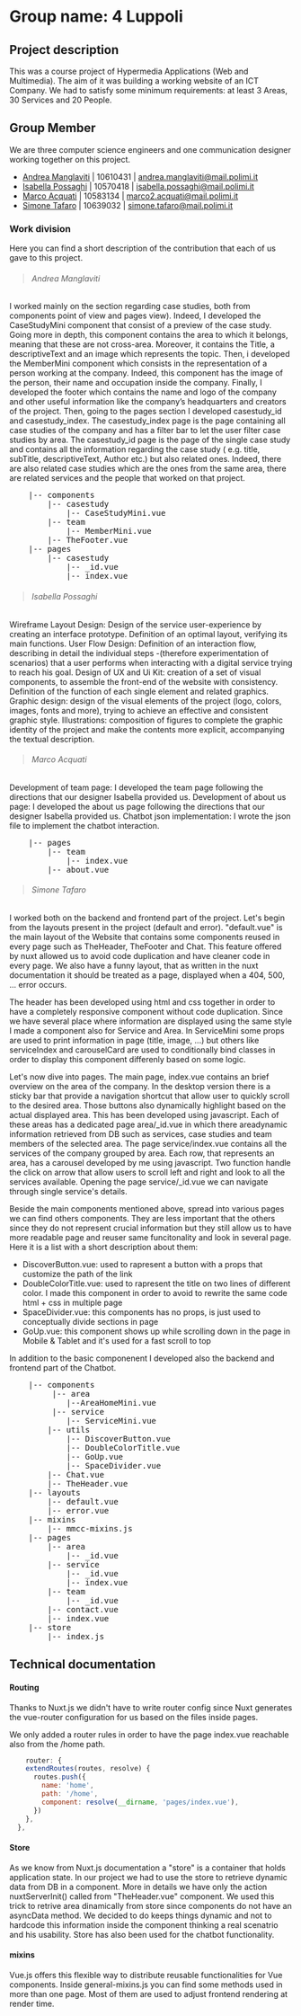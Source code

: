 # Group name: 4 Luppoli

## Project description

This was a course project of Hypermedia Applications (Web and Multimedia). The aim of it was building a working website of an ICT Company.
We had to satisfy some minimum requirements: at least 3 Areas, 30 Services and 20 People.

## Group Member

We are three computer science engineers and one communication designer working together on this project.

- [Andrea Manglaviti](#andrea-manglaviti) | 10610431 | andrea.manglaviti@mail.polimi.it
- [Isabella Possaghi](#isabella-possaghi) | 10570418 | isabella.possaghi@mail.polimi.it
- [Marco Acquati](#marco-acquati) | 10583134 | marco2.acquati@mail.polimi.it
- [Simone Tafaro](#simone-tafaro) | 10639032 | simone.tafaro@mail.polimi.it

### Work division

Here you can find a short description of the contribution that each of us gave to this project.

> ###### Andrea Manglaviti

I worked mainly on the section regarding case studies, both from components point of view and pages view).
Indeed, I developed the CaseStudyMini component that consist of a preview of the case study. Going more in depth, this component contains the area to which it belongs, meaning that these are not cross-area. Moreover, it contains the Title, a descriptiveText and an image which represents the topic.
Then, i developed the MemberMini component which consists in the representation of a person working at the company. Indeed, this component has the image of the person, their name and occupation inside the company.
Finally, I developed the footer which contains the name and logo of the company and other useful information like the company’s headquarters and creators of the project.
Then, going to the pages section I developed casestudy_id and casestudy_index.
The casestudy_index page is the page containing all case studies of the company and has a filter bar to let the user filter case studies by area.
The casestudy_id page is the page of the single case study and contains all the information regarding the case study ( e.g. title, subTitle, descriptiveText, Author etc.) but also related ones. Indeed, there are also related case studies which are the ones from the same area, there are related services and the people that worked on that project.

<pre>
    |-- components
        |-- casestudy
            |-- CaseStudyMini.vue
        |-- team
            |-- MemberMini.vue
        |-- TheFooter.vue
    |-- pages
        |-- casestudy
            |-- _id.vue
            |-- index.vue
</pre>

> ###### Isabella Possaghi

Wireframe Layout Design: Design of the service user-experience by creating an interface prototype. Definition of an optimal layout, verifying its main functions.
User Flow Design: Definition of an interaction flow, describing in detail the individual steps -(therefore experimentation of scenarios) that a user performs when interacting with a digital service trying to reach his goal.
Design of UX and Ui Kit: creation of a set of visual components, to assemble the front-end of the website with consistency. Definition of the function of each single element and related graphics.
Graphic design: design of the visual elements of the project (logo, colors, images, fonts and more), trying to achieve an effective and consistent graphic style.
Illustrations: composition of figures to complete the graphic identity of the project and make the contents more explicit, accompanying the textual description.

> ###### Marco Acquati

Development of team page: I developed the team page following the directions that our designer Isabella provided us.
Development of about us page: I developed the about us page following the directions that our designer Isabella provided us.
Chatbot json implementation: I wrote the json file to implement the chatbot interaction.

<pre>
    |-- pages
        |-- team
            |-- index.vue
        |-- about.vue
</pre>

> ###### Simone Tafaro

I worked both on the backend and frontend part of the project.
Let's begin from the layouts present in the project (default and error). "default.vue" is the main layout of the Website that contains some components reused in every page such as TheHeader, TheFooter and Chat. This feature offered by nuxt allowed us to avoid code duplication and have cleaner code in every page.
We also have a funny layout, that as written in the nuxt documentation it should be treated as a page, displayed when a 404, 500, ... error occurs.

The header has been developed using html and css together in order to have a completely responsive component without code duplication.
Since we have several place where information are displayed using the same style I made a component also for Service and Area.
In ServiceMini some props are used to print information in page (title, image, ...) but others like serviceIndex and carouselCard are used to conditionally bind classes in order to display this component differenly based on some logic.

Let's now dive into pages.
The main page, index.vue contains an brief overview on the area of the company. In the desktop version there is a sticky bar that provide a navigation shortcut that allow user to quickly scroll to the desired area. Those buttons also dynamically highlight based on the actual displayed area. This has been developed using javascript.
Each of these areas has a dedicated page area/\_id.vue in which there areadynamic information retrieved from DB such as services, case studies and team members of the selected area.
The page service/index.vue contains all the services of the company grouped by area. Each row, that represents an area, has a carousel developed by me using javascript. Two function handle the click on arrow that allow users to scroll left and right and look to all the services available. Opening the page service/\_id.vue we can navigate through single service\'s details.

Beside the main components mentioned above, spread into various pages we can find others components. They are less important that the others since they do not represent crucial information but they still allow us to have more readable page and reuser same funcitonality and look in several page.
Here it is a list with a short description about them:

- DiscoverButton.vue: used to rapresent a button with a props that customize the path of the link
- DoubleColorTitle.vue: used to rapresent the title on two lines of different color. I made this component in order to avoid to rewrite the same code html + css in multiple page
- SpaceDivider.vue: this components has no props, is just used to conceptually divide sections in page
- GoUp.vue: this component shows up while scrolling down in the page in Mobile & Tablet and it's used for a fast scroll to top

In addition to the basic componenent I developed also the backend and frontend part of the Chatbot.

<pre>
	|-- components
    	 |-- area
    	 	|--AreaHomeMini.vue
    	 |-- service
    		|-- ServiceMini.vue
    	|-- utils
    		|-- DiscoverButton.vue
    		|-- DoubleColorTitle.vue
    		|-- GoUp.vue
    		|-- SpaceDivider.vue
    	|-- Chat.vue
    	|-- TheHeader.vue
    |-- layouts
    	|-- default.vue
    	|-- error.vue
    |-- mixins
    	|-- mmcc-mixins.js
    |-- pages
    	|-- area
    		|-- _id.vue
    	|-- service
    		|-- _id.vue
    		|-- index.vue
        |-- team
            |-- _id.vue
    	|-- contact.vue
    	|-- index.vue
    |-- store
    	|-- index.js
</pre>

## Technical documentation

#### Routing

Thanks to Nuxt.js we didn't have to write router config since Nuxt generates the vue-router configuration for us based on the files inside pages.

We only added a router rules in order to have the page index.vue reachable also from the /home path.

```javascript
    router: {
    extendRoutes(routes, resolve) {
      routes.push({
        name: 'home',
        path: '/home',
        component: resolve(__dirname, 'pages/index.vue'),
      })
    },
  },
```

#### Store

As we know from Nuxt.js documentation a "store" is a container that holds application state. In our project we had to use the store to retrieve dynamic data from DB in a component.
More in details we have only the action nuxtServerInit() called from "TheHeader.vue" component. We used this trick to retrive area dinamically from store since components do not have an asyncData method. We decided to do keeps things dynamic and not to hardcode this information inside the component thinking a real scenatrio and his usability.
Store has also been used for the chatbot functionality.

#### mixins

Vue.js offers this flexible way to distribute reusable functionalities for Vue components. Inside general-mixins.js you can find some methods used in more than one page. Most of them are used to adjust frontend rendering at render time.
